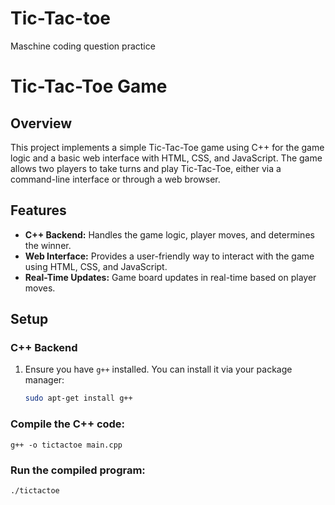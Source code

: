 # Tic-Tac-toe
Maschine coding question practice

# Tic-Tac-Toe Game

## Overview

This project implements a simple Tic-Tac-Toe game using C++ for the game logic and a basic web interface with HTML, CSS, and JavaScript. The game allows two players to take turns and play Tic-Tac-Toe, either via a command-line interface or through a web browser.

## Features

- **C++ Backend:** Handles the game logic, player moves, and determines the winner.
- **Web Interface:** Provides a user-friendly way to interact with the game using HTML, CSS, and JavaScript.
- **Real-Time Updates:** Game board updates in real-time based on player moves.

## Setup

### C++ Backend

1. Ensure you have `g++` installed. You can install it via your package manager:
   ```bash
   sudo apt-get install g++

### Compile the C++ code:

``` 
g++ -o tictactoe main.cpp
```
### Run the compiled program:
```
./tictactoe
```

